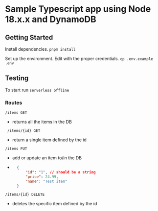 # Sample Typescript app using Node 18.x.x and DynamoDB

## Getting Started

Install dependencies.
``` pnpm install ```

Set up the environment. Edit with the proper credentials.
``` cp .env.example .env ```

## Testing

To start run
``` serverless offline ```

### Routes

``` /items GET ```
- returns all the items in the DB

``` /items/{id} GET```
- return a single item defined by the id

``` /items PUT ```
- add or update an item to/in the DB
- ``` json
    {
        "id": "1", // should be a string
        "price": 24.99,
        "name": "Test item"
    }
 ``` /items/{id} DELETE ```
 - deletes the specific item defined by the id
 